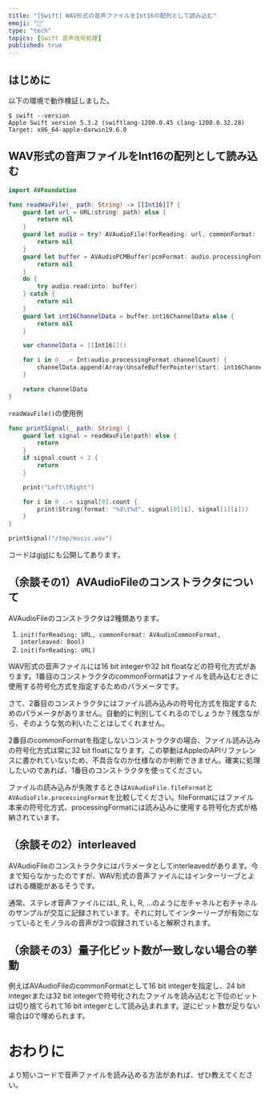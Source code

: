 ```yaml
---
title: "[Swift] WAV形式の音声ファイルをInt16の配列として読み込む"
emoji: "🕌"
type: "tech"
topics: [Swift 音声信号処理]
published: true
---
```

## はじめに

以下の環境で動作検証しました。

```console
$ swift --version
Apple Swift version 5.3.2 (swiftlang-1200.0.45 clang-1200.0.32.28)
Target: x86_64-apple-darwin19.6.0
```

## WAV形式の音声ファイルをInt16の配列として読み込む

```swift
import AVFoundation

func readWavFile(_ path: String) -> [[Int16]]? {
    guard let url = URL(string: path) else {
        return nil
    }
    guard let audio = try? AVAudioFile(forReading: url, commonFormat: .pcmFormatInt16, interleaved: false) else {
        return nil
    }
    guard let buffer = AVAudioPCMBuffer(pcmFormat: audio.processingFormat, frameCapacity: AVAudioFrameCount(audio.length)) else {
        return nil
    }
    do {
        try audio.read(into: buffer)
    } catch {
        return nil
    }
    guard let int16ChannelData = buffer.int16ChannelData else {
        return nil
    }

    var channelData = [[Int16]]()

    for i in 0 ..< Int(audio.processingFormat.channelCount) {
        channelData.append(Array(UnsafeBufferPointer(start: int16ChannelData[i], count: Int(buffer.frameLength))))
    }

    return channelData
}
```

`readWavFile()`の使用例

```swift
func printSignal(_ path: String) {
    guard let signal = readWavFile(path) else {
        return
    }
    if signal.count < 2 {
        return
    }

    print("Left\tRight")

    for i in 0 ..< signal[0].count {
        print(String(format: "%d\t%d", signal[0][i], signal[1][i]))
    }
}

printSignal("/tmp/music.wav")
```

コードは[gist](https://gist.github.com/moutend/4bebd485967f4c11cc4fe8e6a2185121)にも公開してあります。

## （余談その1）AVAudioFileのコンストラクタについて

AVAudioFileのコンストラクタは2種類あります。

1. `init(forReading: URL, commonFormat: AVAudioCommonFormat, interleaved: Bool)`
2. `init(forReading: URL)`

WAV形式の音声ファイルには16 bit integerや32 bit floatなどの符号化方式があります。1番目のコンストラクタのcommonFormatはファイルを読み込むときに使用する符号化方式を指定するためのパラメータです。

さて、2番目のコンストラクタにはファイル読み込みの符号化方式を指定するためのパラメータがありません。自動的に判別してくれるのでしょうか？残念ながら、そのような気の利いたことはしてくれません。

2番目のcommonFormatを指定しないコンストラクタの場合、ファイル読み込みの符号化方式は常に32 bit floatになります。この挙動はAppleのAPIリファレンスに書かれていないため、不具合なのか仕様なのか判断できません。確実に処理したいのであれば、1番目のコンストラクタを使ってください。

ファイルの読み込みが失敗するときは`AVAudioFile.fileFormat`と`AVAudioFile.processingFormat`を比較してください。fileFormatにはファイル本来の符号化方式、processingFormatには読み込みに使用する符号化方式が格納されています。

## （余談その2）interleaved

AVAudioFileのコンストラクタにはパラメータとしてinterleavedがあります。今まで知らなかったのですが、WAV形式の音声ファイルにはインターリーブとよばれる機能があるそうです。

通常、ステレオ音声ファイルにはL, R, L, R, ...のように左チャネルと右チャネルのサンプルが交互に記録されています。それに対してインターリーブが有効になっているとモノラルの音声が2つ収録されていると解釈されます。

## （余談その3）量子化ビット数が一致しない場合の挙動

例えばAVAudioFileのcommonFormatとして16 bit integerを指定し、24 bit integerまたは32 bit integerで符号化されたファイルを読み込むと下位のビットは切り捨てられて16 bit integerとして読み込まれます。逆にビット数が足りない場合は0で埋められます。

# おわりに

より短いコードで音声ファイルを読み込める方法があれば、ぜひ教えてください。
